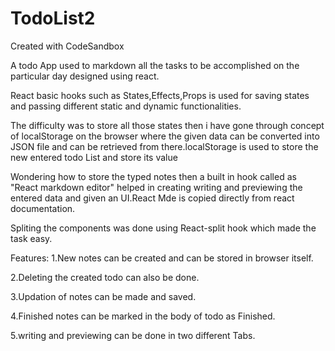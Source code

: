 # TodoList2
Created with CodeSandbox  

A todo App used to markdown all the tasks to be accomplished on the particular day designed using react.  

React basic hooks such as States,Effects,Props is used for saving states and passing different static and dynamic functionalities.  

The difficulty was to store all those states then i have gone through concept of localStorage on the browser where the given data can be converted into JSON file and can be retrieved from there.localStorage is used to store the new entered todo List and store its value  

Wondering how to store the typed notes then a built in hook called as "React markdown editor" helped in creating writing and previewing the entered data and given an UI.React Mde is copied directly from react documentation.  

Spliting the components was done using React-split hook which made the task easy.  


Features:
1.New notes can be created and can be stored in browser itself.  

2.Deleting the created todo can also be done.  

3.Updation of notes can be made and saved.  

4.Finished notes can be marked in the body of todo as Finished.  

5.writing and previewing can be done in two different Tabs.
